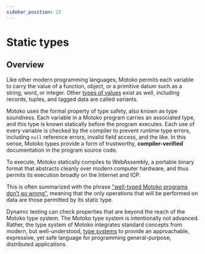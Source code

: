 ```yaml
---
sidebar_position: 23
---
```


# Static types

## Overview

Like other modern programming languages, Motoko permits each variable to carry the value of a function, object, or a primitive datum such as a string, word, or integer. Other [types of values](basic-concepts.md#intro-values) exist as well, including records, tuples, and tagged data are called variants.

Motoko uses the formal property of type safety, also known as type soundness. Each variable in a Motoko program carries an associated type, and this type is known statically before the program executes. Each use of every variable is checked by the compiler to prevent runtime type errors, including `null` reference errors, invalid field access, and the like. In this sense, Motoko types provide a form of trustworthy, **compiler-verified** documentation in the program source code.

To execute, Motoko statically compiles to WebAssembly, a portable binary format that abstracts cleanly over modern computer hardware, and thus permits its execution broadly on the Internet and ICP.

This is often summarized with the phrase ["well-typed Motoko programs don’t go wrong"](basic-concepts.md#type-soundness), meaning that the only operations that will be performed on data are those permitted by its static type.

Dynamic testing can check properties that are beyond the reach of the Motoko type system. The Motoko type system is intentionally not advanced. Rather, the type system of Motoko integrates standard concepts from modern, but well-understood, [type systems](about-this-guide.md#modern-type-systems) to provide an approachable, expressive, yet safe language for programming general-purpose, distributed applications.
